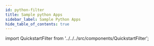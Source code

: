 ```yaml
---
id: python-filter
title: Sample python Apps
sidebar_label: Sample Python Apps
hide_table_of_contents: true
---
```


import QuickstartFilter from '../../../src/components/QuickstartFilter';

<QuickstartFilter defaultLanguage="Python" />

